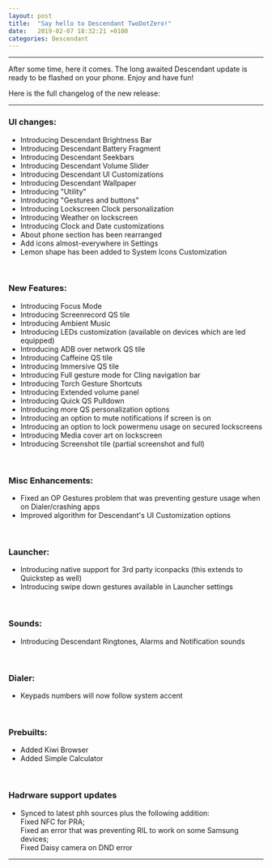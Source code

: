```yaml
---
layout: post
title:  "Say hello to Descendant TwoDotZero!"
date:   2019-02-07 18:32:21 +0100
categories: Descendant
---
```


<hr>

After some time, here it comes. The long awaited Descendant update is ready to be flashed on your phone.
Enjoy and have fun!

Here is the full changelog of the new release:

<hr>

### UI changes:

* Introducing Descendant Brightness Bar 
* Introducing Descendant Battery Fragment
* Introducing Descendant Seekbars
* Introducing Descendant Volume Slider
* Introducing Descendant UI Customizations
* Introducing Descendant Wallpaper 
* Introducing "Utility"
* Introducing "Gestures and buttons"
* Introducing Lockscreen Clock personalization
* Introducing Weather on lockscreen
* Introducing Clock and Date customizations
* About phone section has been rearranged
* Add icons almost-everywhere in Settings
* Lemon shape has been added to System Icons Customization 

<br>

### New Features:

* Introducing Focus Mode
* Introducing Screenrecord QS tile
* Introducing Ambient Music 
* Introducing LEDs customization (available on devices which are led equipped)
* Introducing ADB over network QS tile
* Introducing Caffeine QS tile
* Introducing Immersive QS tile
* Introducing Full gesture mode for Cling navigation bar
* Introducing Torch Gesture Shortcuts
* Introducing Extended volume panel 
* Introducing Quick QS Pulldown 
* Introducing more QS personalization options
* Introducing an option to mute notifications if screen is on
* Introducing an option to lock powermenu usage on secured lockscreens
* Introducing Media cover art on lockscreen
* Introducing Screenshot tile (partial screenshot and full)

<br>

### Misc Enhancements:

* Fixed an OP Gestures problem that was preventing gesture usage when on Dialer/crashing apps
* Improved algorithm for Descendant's UI Customization options

<br>

### Launcher:

* Introducing native support for 3rd party iconpacks (this extends to Quickstep as well) 
* Introducing swipe down gestures available in Launcher settings 

<br>

### Sounds:

* Introducing Descendant Ringtones, Alarms and Notification sounds

<br>

### Dialer:

* Keypads numbers will now follow system accent 

<br>

### Prebuilts:

* Added Kiwi Browser
* Added Simple Calculator

<br>

### Hadrware support updates

* Synced to latest phh sources plus the following addition: <br>
  Fixed NFC for PRA; <br>
  Fixed an error that was preventing RIL to work on some Samsung devices; <br>
  Fixed Daisy camera on DND error <br>

<hr>
